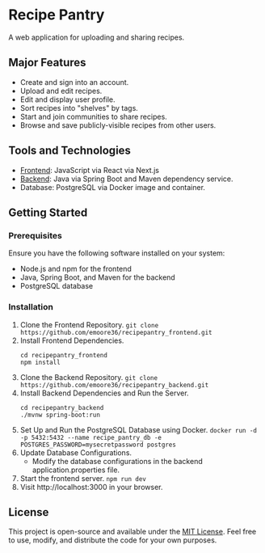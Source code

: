 # Recipe Pantry
A web application for uploading and sharing recipes.

## Major Features
- Create and sign into an account.
- Upload and edit recipes.
- Edit and display user profile.
- Sort recipes into "shelves" by tags.
- Start and join communities to share recipes.
- Browse and save publicly-visible recipes from other users.

## Tools and Technologies
- [Frontend](https://github.com/emoore36/recipepantry_frontend): JavaScript via React via Next.js
- [Backend](https://github.com/emoore36/recipepantry_backend): Java via Spring Boot and Maven dependency service.
- Database: PostgreSQL via Docker image and container.

## Getting Started

### Prerequisites
Ensure you have the following software installed on your system:

- Node.js and npm for the frontend
- Java, Spring Boot, and Maven for the backend
- PostgreSQL database

### Installation

1. Clone the Frontend Repository. 
    `git clone https://github.com/emoore36/recipepantry_frontend.git`
2. Install Frontend Dependencies. 
    ```
    cd recipepantry_frontend
    npm install
    ```
3. Clone the Backend Repository. 
    `git clone https://github.com/emoore36/recipepantry_backend.git`
4. Install Backend Dependencies and Run the Server.
    ```
    cd recipepantry_backend
    ./mvnw spring-boot:run
    ```
5. Set Up and Run the PostgreSQL Database using Docker. 
    `docker run -d -p 5432:5432 --name recipe_pantry_db -e POSTGRES_PASSWORD=mysecretpassword postgres`
6. Update Database Configurations.
   - Modify the database configurations in the backend application.properties file.
7. Start the frontend server. 
    `npm run dev`
8. Visit http://localhost:3000 in your browser.

## License
This project is open-source and available under the [MIT License](LICENSE). Feel free to use, modify, and distribute the code for your own purposes.